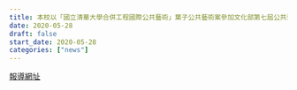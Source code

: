 ```yaml
---
title: 本校以「國立清華大學合併工程國際公共藝術」葉子公共藝術案參加文化部第七屆公共藝術獎，入圍【卓越獎】、【藝術創作獎】。
date: 2020-05-28
draft: false
start_date: 2020-05-28
categories: ["news"]
---
```


[報導網址](https://publicartawards.moc.gov.tw/index/zh-tw/news/38259)
